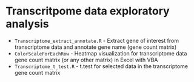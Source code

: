 # Transcritpome data exploratory analysis

- `Transcriptome_extract_annotate.R` - Extract gene of interest from transcriptome data and annotate gene name (gene count matrix)
- `ColorScaleForEachRow` - Heatmap visualization for transcriptome data gene count matrix (or any other matrix) in Excel with VBA
- `Transcriptome_t_test.R` - t.test for selected data in the transcriptome gene count matrix
